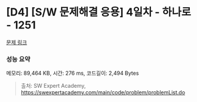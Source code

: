 # [D4] [S/W 문제해결 응용] 4일차 - 하나로 - 1251 

[문제 링크](https://swexpertacademy.com/main/code/problem/problemDetail.do?contestProbId=AV15StKqAQkCFAYD) 

### 성능 요약

메모리: 89,464 KB, 시간: 276 ms, 코드길이: 2,494 Bytes



> 출처: SW Expert Academy, https://swexpertacademy.com/main/code/problem/problemList.do